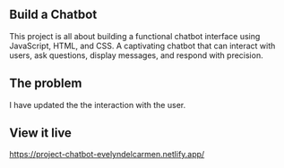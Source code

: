 ## Build a Chatbot

This project is all about building a functional chatbot interface using JavaScript, HTML, and CSS. A captivating chatbot that can interact with users, ask questions, display messages, and respond with precision. 

## The problem
I have updated the the interaction with the user.

## View it live
https://project-chatbot-evelyndelcarmen.netlify.app/
